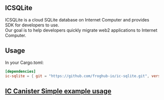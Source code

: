 ## ICSQLite
ICSQLite is a cloud SQLite database on Internet Computer and provides SDK for developers to use.  
Our goal is to help developers quickly migrate web2 applications to Internet Computer. 


## Usage

In your Cargo.toml:

```toml
[dependencies]
ic-sqlite = { git = "https://github.com/froghub-io/ic-sqlite.git", version = "0.1.0" }
```

## [IC Canister Simple example usage](https://github.com/froghub-io/ic-sqlite/tree/main/examples/backend)